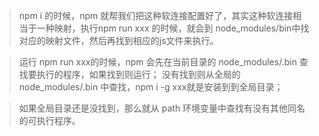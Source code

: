 > npm i 的时候，npm 就帮我们把这种软连接配置好了，其实这种软连接相当于一种映射，执行npm run xxx 的时候，就会到 node_modules/bin中找对应的映射文件，然后再找到相应的js文件来执行。

> 运行 npm run xxx的时候，npm 会先在当前目录的 node_modules/.bin 查找要执行的程序，如果找到则运行；
没有找到则从全局的 node_modules/.bin 中查找，npm i -g xxx就是安装到到全局目录；

> 如果全局目录还是没找到，那么就从 path 环境变量中查找有没有其他同名的可执行程序。
